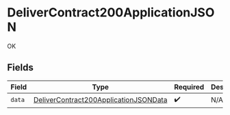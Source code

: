# DeliverContract200ApplicationJSON

OK


## Fields

| Field                                                                                                     | Type                                                                                                      | Required                                                                                                  | Description                                                                                               |
| --------------------------------------------------------------------------------------------------------- | --------------------------------------------------------------------------------------------------------- | --------------------------------------------------------------------------------------------------------- | --------------------------------------------------------------------------------------------------------- |
| `data`                                                                                                    | [DeliverContract200ApplicationJSONData](../../models/operations/DeliverContract200ApplicationJSONData.md) | :heavy_check_mark:                                                                                        | N/A                                                                                                       |